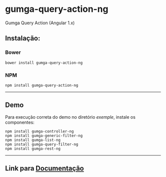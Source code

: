 # gumga-query-action-ng
Gumga Query Action (Angular 1.x)

## Instalação:

### Bower
```
bower install gumga-query-action-ng
```
### NPM
```
npm install gumga-query-action-ng
```

---

## Demo

Para execução correta do demo no diretório *exemple*, instale os componentes:

```shell
npm install gumga-controller-ng
npm install gumga-generic-filter-ng
npm install gumga-list-ng
npm install gumga-query-filter-ng
npm install gumga-rest-ng
```

---

## Link para [Documentação](https://gumga.github.io)
